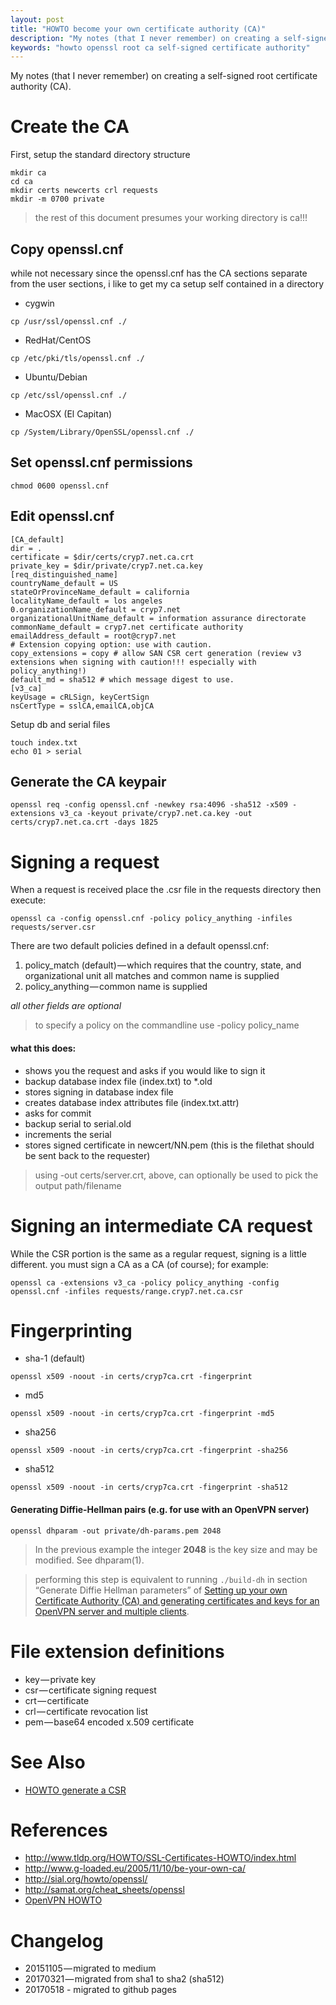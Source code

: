 ```yaml
---
layout: post
title: "HOWTO become your own certificate authority (CA)"
description: "My notes (that I never remember) on creating a self-signed root CA"
keywords: "howto openssl root ca self-signed certificate authority"
---
```

My notes (that I never remember) on creating a self-signed root certificate authority (CA).

# Create the CA

First, setup the standard directory structure

```
mkdir ca
cd ca
mkdir certs newcerts crl requests
mkdir -m 0700 private
```

> the rest of this document presumes your working directory is ca!!!

## Copy openssl.cnf

while not necessary since the openssl.cnf has the CA sections separate from the user sections, i like to get my ca setup self contained in a directory

* cygwin
```
cp /usr/ssl/openssl.cnf ./
```
* RedHat/CentOS
```
cp /etc/pki/tls/openssl.cnf ./
```
* Ubuntu/Debian
```
cp /etc/ssl/openssl.cnf ./
```

* MacOSX (El Capitan)
```
cp /System/Library/OpenSSL/openssl.cnf ./
```

## Set openssl.cnf permissions

```
chmod 0600 openssl.cnf
```

## Edit openssl.cnf

```
[CA_default]
dir = .
certificate = $dir/certs/cryp7.net.ca.crt
private_key = $dir/private/cryp7.net.ca.key
[req_distinguished_name]
countryName_default = US
stateOrProvinceName_default = california
localityName_default = los angeles
0.organizationName_default = cryp7.net
organizationalUnitName_default = information assurance directorate
commonName_default = cryp7.net certificate authority
emailAddress_default = root@cryp7.net
# Extension copying option: use with caution.
copy_extensions = copy # allow SAN CSR cert generation (review v3 extensions when signing with caution!!! especially with policy_anything!)
default_md = sha512 # which message digest to use.
[v3_ca]
keyUsage = cRLSign, keyCertSign
nsCertType = sslCA,emailCA,objCA
```

Setup db and serial files

```
touch index.txt
echo 01 > serial
```

## Generate the CA keypair

```
openssl req -config openssl.cnf -newkey rsa:4096 -sha512 -x509 -extensions v3_ca -keyout private/cryp7.net.ca.key -out certs/cryp7.net.ca.crt -days 1825
```

# Signing a request

When a request is received place the .csr file in the requests directory then execute:

```
openssl ca -config openssl.cnf -policy policy_anything -infiles requests/server.csr
```

There are two default policies defined in a default openssl.cnf: 

1. policy_match (default) — which requires that the country, state, and organizational unit all matches and common name is supplied 
2. policy_anything — common name is supplied

*all other fields are optional*

> to specify a policy on the commandline use -policy policy_name

#### what this does:

* shows you the request and asks if you would like to sign it
* backup database index file (index.txt) to *.old
* stores signing in database index file
* creates database index attributes file (index.txt.attr)
* asks for commit
* backup serial to serial.old
* increments the serial
* stores signed certificate in newcert/NN.pem (this is the filethat should be sent back to the requester)

> using -out certs/server.crt, above, can optionally be used to pick the output path/filename

# Signing an intermediate CA request

While the CSR portion is the same as a regular request, signing is a little different. you must sign a CA as a CA (of course); for example:

```
openssl ca -extensions v3_ca -policy policy_anything -config openssl.cnf -infiles requests/range.cryp7.net.ca.csr
```

# Fingerprinting

* sha-1 (default)
```
openssl x509 -noout -in certs/cryp7ca.crt -fingerprint
```
* md5
```
openssl x509 -noout -in certs/cryp7ca.crt -fingerprint -md5
```
* sha256
```
openssl x509 -noout -in certs/cryp7ca.crt -fingerprint -sha256
```
* sha512
```
openssl x509 -noout -in certs/cryp7ca.crt -fingerprint -sha512
```

#### Generating Diffie-Hellman pairs (e.g. for use with an OpenVPN server)

```
openssl dhparam -out private/dh-params.pem 2048
```

> In the previous example the integer **2048** is the key size and may be modified. See dhparam(1).

> performing this step is equivalent to running `./build-dh` in section “Generate Diffie Hellman parameters” of [Setting up your own Certificate Authority (CA) and generating certificates and keys for an OpenVPN server and multiple clients](http://www.openvpn.net/index.php/open-source/documentation/howto.html#pki).

# File extension definitions

* key — private key
* csr — certificate signing request
* crt — certificate
* crl — certificate revocation list
* pem — base64 encoded x.509 certificate

# See Also

* [HOWTO generate a CSR](https://cryp7.net/2015/howto-generate-a-CSR/)

# References

* <http://www.tldp.org/HOWTO/SSL-Certificates-HOWTO/index.html>
* <http://www.g-loaded.eu/2005/11/10/be-your-own-ca/>
* <http://sial.org/howto/openssl/>
* <http://samat.org/cheat_sheets/openssl>
* [OpenVPN HOWTO](http://www.openvpn.net/index.php/open-source/documentation/howto.html)

# Changelog

* 20151105 — migrated to medium
* 20170321 — migrated from sha1 to sha2 (sha512)
* 20170518 - migrated to github pages
